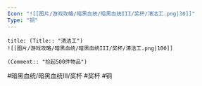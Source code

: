 ```yaml
---
Icon: "![[图片/游戏攻略/暗黑血统/暗黑血统III/奖杯/清洁工.png|30]]"
Type: "铜"
---
```

```ad-common-bronze-trophy
title: (Title:: "清洁工")
![[图片/游戏攻略/暗黑血统/暗黑血统III/奖杯/清洁工.png|100]]

(Comment:: "捡起500件物品")
```

#暗黑血统/暗黑血统III/奖杯 #奖杯 #铜
